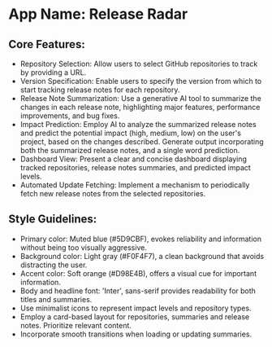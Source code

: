 # **App Name**: Release Radar

## Core Features:

- Repository Selection: Allow users to select GitHub repositories to track by providing a URL.
- Version Specification: Enable users to specify the version from which to start tracking release notes for each repository.
- Release Note Summarization: Use a generative AI tool to summarize the changes in each release note, highlighting major features, performance improvements, and bug fixes.
- Impact Prediction: Employ AI to analyze the summarized release notes and predict the potential impact (high, medium, low) on the user's project, based on the changes described. Generate output incorporating both the summarized release notes, and a single word prediction.
- Dashboard View: Present a clear and concise dashboard displaying tracked repositories, release notes summaries, and predicted impact levels.
- Automated Update Fetching: Implement a mechanism to periodically fetch new release notes from the selected repositories.

## Style Guidelines:

- Primary color: Muted blue (#5D9CBF), evokes reliability and information without being too visually aggressive.
- Background color: Light gray (#F0F4F7), a clean background that avoids distracting the user.
- Accent color: Soft orange (#D98E4B), offers a visual cue for important information.
- Body and headline font: 'Inter', sans-serif provides readability for both titles and summaries.
- Use minimalist icons to represent impact levels and repository types.
- Employ a card-based layout for repositories, summaries and release notes. Prioritize relevant content.
- Incorporate smooth transitions when loading or updating summaries.